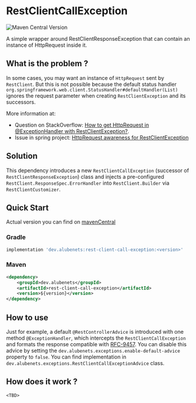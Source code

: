 # RestClientCallException
![Maven Central Version](https://img.shields.io/maven-central/v/dev.alubenets/rest-client-call-exception)

A simple wrapper around RestClientResponseException that can contain an instance of HttpRequest inside it.

## What is the problem ?

In some cases, you may want an instance of `HttpRequest` sent by `RestClient`.
But this is not possible because the default status handler `org.springframework.web.client.StatusHandler#defaultHandler(List)` ignores the request parameter when creating `RestClientException` and its successors.

More information at:
* Question on StackOverflow: [How to get HttpRequest in @ExceptionHandler with RestClientException?](https://stackoverflow.com/questions/79135141).
* Issue in spring project: [HttpRequest awareness for RestClientException](https://github.com/spring-projects/spring-framework/issues/33814)

## Solution

This dependency introduces a new `RestClientCallException` (successor of `RestClientResponseException`) class and injects a pre-configured `RestClient.ResponseSpec.ErrorHandler` into `RestClient.Builder` via `RestClientCustomizer`.

## Quick Start

Actual version you can find on [mavenCentral](https://central.sonatype.com/artifact/dev.alubenets/rest-client-call-exception/overview)

### Gradle

```groovy
implementation 'dev.alubenets:rest-client-call-exception:<version>'
```
### Maven

```xml
<dependency>
    <groupId>dev.alubenets</groupId>
    <artifactId>rest-client-call-exception</artifactId>
    <version>${version}</version>
</dependency>
```

## How to use

Just for example, a default `@RestControllerAdvice` is introduced with one method `@ExceptionHandler`, which intercepts the `RestClientCallException` and formats the response compatible with [RFC-9457](https://datatracker.ietf.org/doc/html/rfc9457 ). You can disable this advice by setting the `dev.alubenets.exceptions.enable-default-advice` property to `false`. You can find implementation in `dev.alubenets.exceptions.RestClientCallExceptionAdvice` class.

## How does it work ?

`<TBD>`